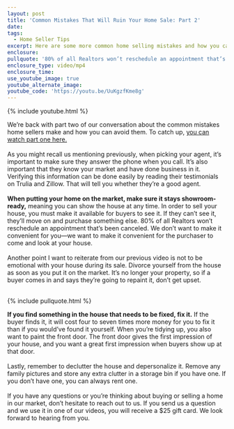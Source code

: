 ```yaml
---
layout: post
title: 'Common Mistakes That Will Ruin Your Home Sale: Part 2'
date:
tags:
  - Home Seller Tips
excerpt: Here are some more common home selling mistakes and how you can avoid them.
enclosure:
pullquote: '80% of all Realtors won’t reschedule an appointment that’s been canceled.'
enclosure_type: video/mp4
enclosure_time:
use_youtube_image: true
youtube_alternate_image:
youtube_code: 'https://youtu.be/UuKgzfKme8g'
---
```



{% include youtube.html %}

We’re back with part two of our conversation about the common mistakes home sellers make and how you can avoid them. To catch up, [you can watch part one here.](http://donwilliamsgroupblog.com/common-mistakes-that-will-ruin-your-home-sale.html)
<br>&nbsp;
<br>As you might recall us mentioning previously, when picking your agent, it’s important to make sure they answer the phone when you call. It’s also important that they know your market and have done business in it. Verifying this information can be done easily by reading their testimonials on Trulia and Zillow. That will tell you whether they’re a good agent.
<br>&nbsp;
<br>**When putting your home on the market, make sure it stays showroom-ready,** meaning you can show the house at any time. In order to sell your house, you must make it available for buyers to see it. If they can’t see it, they’ll move on and purchase something else. 80% of all Realtors won’t reschedule an appointment that’s been canceled. We don’t want to make it convenient for you—we want to make it convenient for the purchaser to come and look at your house.&nbsp;
<br>&nbsp;
<br>Another point I want to reiterate from our previous video is not to be emotional with your house during its sale. Divorce yourself from the house as soon as you put it on the market. It’s no longer your property, so if a buyer comes in and says they’re going to repaint it, don’t get upset.
<br>&nbsp;

{% include pullquote.html %}

**If you find something in the house that needs to be fixed, fix it.** If the buyer finds it, it will cost four to seven times more money for you to fix it than if you would’ve found it yourself. When you’re tidying up, you also want to paint the front door. The front door gives the first impression of your house, and you want a great first impression when buyers show up at that door.&nbsp;
<br>&nbsp;
<br>Lastly, remember to declutter the house and depersonalize it. Remove any family pictures and store any extra clutter in a storage bin if you have one. If you don’t have one, you can always rent one.&nbsp;
<br>&nbsp;
<br>If you have any questions or you’re thinking about buying or selling a home in our market, don’t hesitate to reach out to us. If you send us a question and we use it in one of our videos, you will receive a $25 gift card. We look forward to hearing from you.